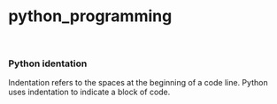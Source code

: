 # python_programming
<br>
<h3> Python identation</h3>
<p>Indentation refers to the spaces at the beginning of a code line.
Python uses indentation to indicate a block of code.
</p>